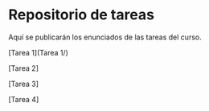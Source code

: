 # Repositorio de tareas

Aquí se publicarán los enunciados de las tareas del curso.

[Tarea 1](Tarea 1/)

[Tarea 2]

[Tarea 3]

[Tarea 4]